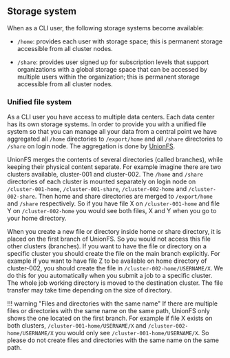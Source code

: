 ## Storage system

When as a CLI user, the following storage systems become available:

- `/home`: provides each user with storage space; this is permanent storage accessible from all cluster nodes.

- `/share`: provides user signed up for subscription levels that support organizations with a global storage space that can be accessed by multiple users within the organization; this is permanent storage accessible from all cluster nodes.


### Unified file system

As a CLI user you have access to multiple data centers. Each data center has its own storage systems. In order to provide you with a unified file system so that you can manage all your data from a central point we have aggregated all `/home` directories to `/export/home` and all `/share` directories to `/share` on login node. The aggregation is done by [UnionFS](https://www.filesystems.org/project-unionfs.html). 

UnionFS merges the contents of several directories (called branches), while keeping their physical content separate. For example imagine there are two clusters available, cluster-001 and cluster-002. The `/home` and `/share` directories of each cluster is mounted separately on login node on `/cluster-001-home`, `/cluster-001-share`, `/cluster-002-home` and `/cluster-002-share`. Then home and share directories are merged to `/export/home` and `/share` respectively. So if you have file X on `/cluster-001-home` and file Y on `/cluster-002-home` you would see both files, X and Y when you go to your home directory.

When you create a new file or directory inside home or share directory, it is placed on the first branch of UnionFS. So you would not access this file other clusters (branches). If you want to have the file or directory on a specific cluster you should create the file on the main branch explicitly. For example if you want to have file Z to be available on home directory of cluster-002, you should create the file in `/cluster-002-home/USERNAME/X`. We do this for you automatically when you submit a job to a specific cluster. The whole job working directory is moved to the destination cluster. The file transfer may take time depending on the size of directory.

!!! warning "Files and directories with the same name"
    If there are multiple files or directories with the same name on the same path, UnionFS only shows the one located on the first branch. For example if file X exists on both clusters, `/cluster-001-home/USERNAME/X` and `/cluster-002-home/USERNAME/X`
    you would only see `/cluster-001-home/USERNAME/X`. So please do not create files and directories with the same name on the same path.
